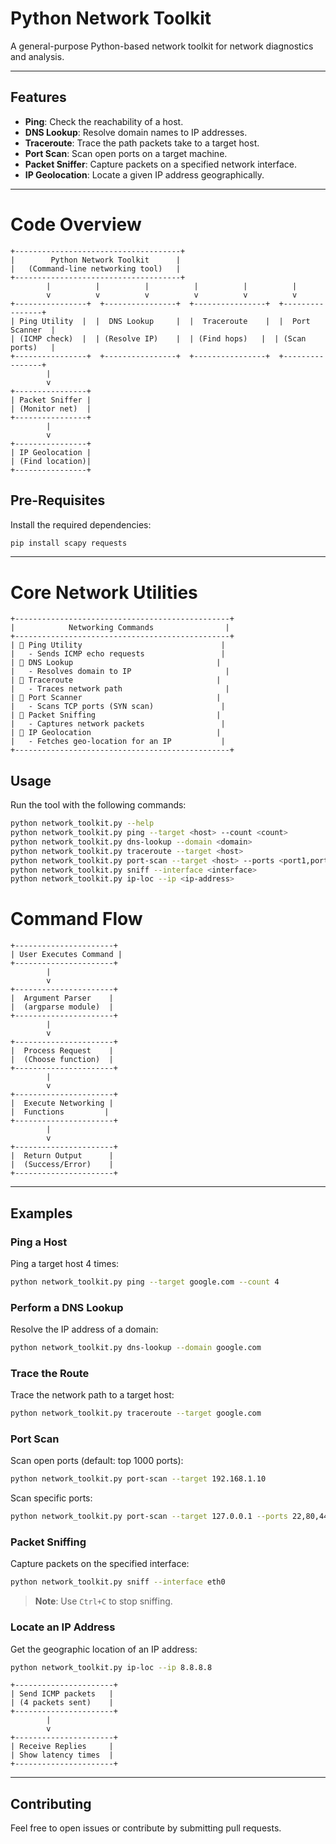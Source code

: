 # Python Network Toolkit

A general-purpose Python-based network toolkit for network diagnostics and analysis.

---

## Features
- **Ping**: Check the reachability of a host.
- **DNS Lookup**: Resolve domain names to IP addresses.
- **Traceroute**: Trace the path packets take to a target host.
- **Port Scan**: Scan open ports on a target machine.
- **Packet Sniffer**: Capture packets on a specified network interface.
- **IP Geolocation**: Locate a given IP address geographically.

---

# Code Overview
```
+-------------------------------------+
|        Python Network Toolkit      |
|   (Command-line networking tool)   |
+-------------------------------------+
        |          |          |          |          |          |
        v          v          v          v          v          v
+----------------+  +----------------+  +----------------+  +----------------+  
| Ping Utility  |  |  DNS Lookup     |  |  Traceroute    |  |  Port Scanner  |
| (ICMP check)  |  | (Resolve IP)    |  | (Find hops)   |  | (Scan ports)   |
+----------------+  +----------------+  +----------------+  +----------------+
        |          
        v          
+----------------+
| Packet Sniffer | 
| (Monitor net)  |
+----------------+
        |
        v
+----------------+
| IP Geolocation |
| (Find location)|
+----------------+
```

## Pre-Requisites
Install the required dependencies:
```bash
pip install scapy requests
```

---

# Core Network Utilities

```
+------------------------------------------------+
|            Networking Commands                |
+------------------------------------------------+
| 🔹 Ping Utility                               |
|   - Sends ICMP echo requests                 |
| 🔹 DNS Lookup                                |
|   - Resolves domain to IP                     |
| 🔹 Traceroute                                |
|   - Traces network path                       |
| 🔹 Port Scanner                              |
|   - Scans TCP ports (SYN scan)               |
| 🔹 Packet Sniffing                           |
|   - Captures network packets                 |
| 🔹 IP Geolocation                            |
|   - Fetches geo-location for an IP           |
+------------------------------------------------+
```


## Usage
Run the tool with the following commands:
```bash
python network_toolkit.py --help
python network_toolkit.py ping --target <host> --count <count>
python network_toolkit.py dns-lookup --domain <domain>
python network_toolkit.py traceroute --target <host>
python network_toolkit.py port-scan --target <host> --ports <port1,port2,...>
python network_toolkit.py sniff --interface <interface>
python network_toolkit.py ip-loc --ip <ip-address>
```

# Command Flow
```
+----------------------+
| User Executes Command |
+----------------------+
        |
        v
+----------------------+
|  Argument Parser    |
|  (argparse module)  |
+----------------------+
        |
        v
+----------------------+
|  Process Request    |
|  (Choose function)  |
+----------------------+
        |
        v
+----------------------+
|  Execute Networking |
|  Functions         |
+----------------------+
        |
        v
+----------------------+
|  Return Output      |
|  (Success/Error)    |
+----------------------+
```
---

## Examples

### Ping a Host
Ping a target host 4 times:
```bash
python network_toolkit.py ping --target google.com --count 4
```

### Perform a DNS Lookup
Resolve the IP address of a domain:
```bash
python network_toolkit.py dns-lookup --domain google.com
```

### Trace the Route
Trace the network path to a target host:
```bash
python network_toolkit.py traceroute --target google.com
```

### Port Scan
Scan open ports (default: top 1000 ports):
```bash
python network_toolkit.py port-scan --target 192.168.1.10
```

Scan specific ports:
```bash
python network_toolkit.py port-scan --target 127.0.0.1 --ports 22,80,443
```

### Packet Sniffing
Capture packets on the specified interface:
```bash
python network_toolkit.py sniff --interface eth0
```
> **Note**: Use `Ctrl+C` to stop sniffing.

### Locate an IP Address
Get the geographic location of an IP address:
```bash
python network_toolkit.py ip-loc --ip 8.8.8.8
```

```
+----------------------+
| Send ICMP packets   |
| (4 packets sent)    |
+----------------------+
        |
        v
+----------------------+
| Receive Replies     |
| Show latency times  |
+----------------------+
```


---

## Contributing
Feel free to open issues or contribute by submitting pull requests.

